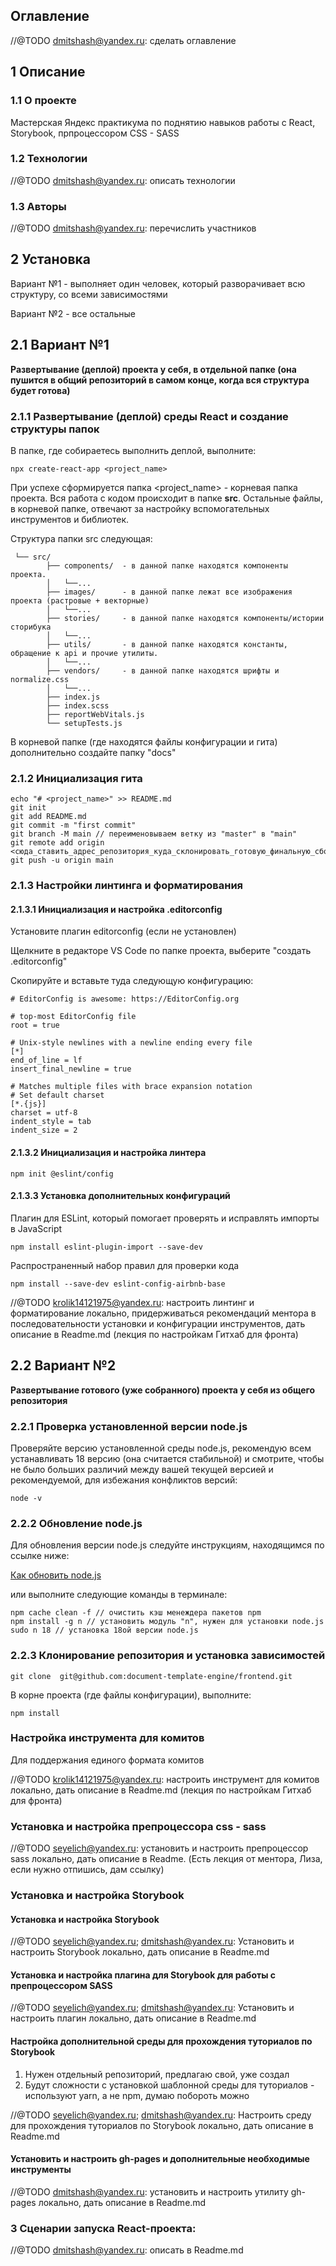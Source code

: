 ## Оглавление

//@TODO dmitshash@yandex.ru: сделать оглавление

## 1 Описание
### 1.1 О проекте
Мастерская Яндекс практикума по поднятию навыков работы с React, Storybook, прпроцессором CSS - SASS

### 1.2 Технологии

//@TODO dmitshash@yandex.ru: описать технологии

### 1.3 Авторы

//@TODO dmitshash@yandex.ru: перечислить участников

## 2 Установка
Вариант №1 - выполняет один человек, который разворачивает всю структуру, со всеми зависимостями

Вариант №2 - все остальные
## 2.1 Вариант №1
**Развертывание (деплой) проекта у себя, в отдельной папке (она пушится в общий репозиторий в самом конце, когда вся структура будет готова)**
### 2.1.1 Развертывание (деплой) среды React и создание структуры папок
В папке, где собираетесь выполнить деплой, выполните:
```
npx create-react-app <project_name>
```
При успехе сформируется папка <project_name> - корневая папка проекта. Вся работа с кодом происходит в папке **src**. Остальные файлы, в корневой папке, отвечают за настройку вспомогательных инструментов и библиотек.

Структура папки src следующая:
```
 └── src/
        ├── components/  - в данной папке находятся компоненты проекта.
        │   └──...
        ├── images/      - в данной папке лежат все изображения проекта (растровые + векторные)
        │   └──...
        ├── stories/     - в данной папке находятся компоненты/истории сторибука
        │   └──...
        ├── utils/       - в данной папке находятся константы, обращение к api и прочие утилиты.
        │   └──...
        ├── vendors/     - в данной папке находятся шрифты и normalize.css
        │   └──...
        ├── index.js
        ├── index.scss
        ├── reportWebVitals.js
        └── setupTests.js
```
В корневой папке (где находятся файлы конфигурации и гита) дополнительно создайте папку "docs"
### 2.1.2 Инициализация гита
```
echo "# <project_name>" >> README.md
git init
git add README.md
git commit -m "first commit"
git branch -M main // переименовываем ветку из "master" в "main"
git remote add origin <сюда_ставить_адрес_репозитория_куда_склонировать_готовую_финальную_сборку>
git push -u origin main
```
### 2.1.3 Настройки линтинга и форматирования
#### 2.1.3.1 Инициализация и настройка .editorconfig
Установите плагин editorconfig (если не установлен)

Щелкните в редакторе VS Code по папке проекта, выберите "создать .editorconfig"

Скопируйте и вставьте туда следующую конфигурацию:
```
# EditorConfig is awesome: https://EditorConfig.org

# top-most EditorConfig file
root = true

# Unix-style newlines with a newline ending every file
[*]
end_of_line = lf
insert_final_newline = true

# Matches multiple files with brace expansion notation
# Set default charset
[*.{js}]
charset = utf-8
indent_style = tab
indent_size = 2
```
#### 2.1.3.2 Инициализация и настройка линтера
```
npm init @eslint/config
```
#### 2.1.3.3 Установка дополнительных конфигураций
Плагин для ESLint, который помогает проверять и исправлять импорты в JavaScript
```
npm install eslint-plugin-import --save-dev
```
Распространенный набор правил для проверки кода
```
npm install --save-dev eslint-config-airbnb-base
```

//@TODO krolik14121975@yandex.ru: настроить линтинг и форматирование локально, придерживаться рекомендаций ментора в последовательности установки и конфигурации инструментов, дать описание  в Readme.md (лекция по настройкам Гитхаб для фронта)

## 2.2 Вариант №2
**Развертывание готового (уже собранного) проекта у себя из общего репозитория**
### 2.2.1 Проверка установленной версии node.js
Проверяйте версию установленной среды node.js, рекомендую всем устанавливать 18 версию (она считается стабильной) и смотрите, чтобы не было больших различий между вашей текущей версией и рекомендуемой, для избежания конфликтов версий:
```
node -v
```
### 2.2.2 Обновление node.js
Для обновления версии node.js cледуйте инструкциям, находящимся по ссылке ниже:

[Как обновить node.js](https://infosharing.net/bez-rubriki/kak-obnovit-node-js-do-poslednej-versii-linux-windows-i-macos/)

или выполните следующие команды в терминале:
```
npm cache clean -f // очистить кэш менеждера пакетов npm
npm install -g n // установить модуль "n", нужен для установки node.js
sudo n 18 // установка 18ой версии node.js
```
### 2.2.3 Клонирование репозитория и установка зависимостей
```
git clone  git@github.com:document-template-engine/frontend.git
```
В корне проекта (где файлы конфигурации), выполните:
```
npm install
```



### Настройка инструмента для комитов
Для поддержания единого формата комитов

//@TODO krolik14121975@yandex.ru: настроить инструмент для комитов локально, дать описание в Readme.md (лекция по настройкам Гитхаб для фронта)

### Установка и настройка препроцессора css - sass

//@TODO seyelich@yandex.ru: установить и настроить препроцессор sass локально, дать описание в Readme. (Есть лекция от ментора, Лиза, если нужно отпишись, дам ссылку)

### Установка и настройка Storybook
#### Установка и настройка Storybook

//@TODO seyelich@yandex.ru; dmitshash@yandex.ru: Установить и настроить Storybook локально, дать описание в Readme.md

#### Установка и настройка плагина для Storybook для работы с препроцессором SASS

//@TODO seyelich@yandex.ru; dmitshash@yandex.ru: Установить и настроить плагин локально, дать описание в Readme.md

#### Настройка дополнительной среды для прохождения туториалов по Storybook
1. Нужен отдельный репозиторий, предлагаю свой, уже создал
2. Будут сложности с установкой шаблонной среды для туториалов - используют yarn, а не npm, думаю побороть можно

//@TODO seyelich@yandex.ru; dmitshash@yandex.ru: Настроить среду для прохождения туториалов по Storybook локально, дать описание в Readme.md

#### Установить и настроить gh-pages и дополнительные необходимые инструменты
 
//@TODO dmitshash@yandex.ru: установить и настроить утилиту gh-pages локально, дать описание в Readme.md

### 3 Сценарии запуска React-проекта:

//@TODO dmitshash@yandex.ru: описать в Readme.md
